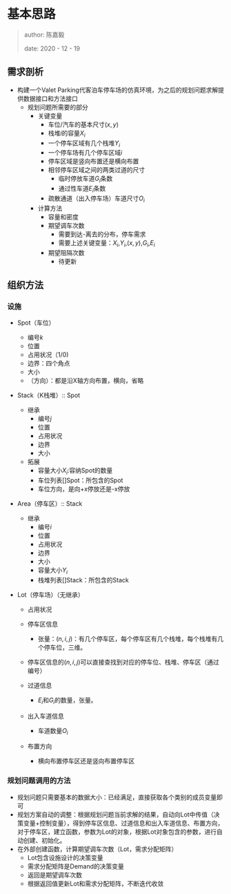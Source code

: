 # 基本思路

> author: 陈嘉毅
>
> date: 2020 - 12 - 19

## 需求剖析

* 构建一个Valet Parking代客泊车停车场的仿真环境，为之后的规划问题求解提供数据接口和方法接口
  * 规划问题所需要的部分
    * 关键变量
      * 车位/汽车的基本尺寸$(x,y)$
      * 栈堆$i$的容量$X_i$
      * 一个停车区域有几个栈堆$Y_i$
      * 一个停车场有几个停车区域$i$
      * 停车区域是竖向布置还是横向布置
      * 相邻停车区域之间的两类过道的尺寸
        * 临时停放车道$G_i$条数
        * 通过性车道$E_i$条数
      * 疏散通道（出入停车场）车道尺寸$O_i$
    * 计算方法
      * 容量和密度
      * 期望调车次数
        * 需要到达-离去的分布，停车需求
        * 需要上述关键变量：$X_i$,$Y_i$,$(x,y)$,$G_i$,$E_i$
      * 期望阻隔次数
        * 待更新

## 组织方法

### 设施

* Spot（车位）

  * 编号$k$
  * 位置
  * 占用状况（1/0)
  * 边界：四个角点
  * 大小
  * （方向）：都是沿X轴方向布置，横向，省略

* Stack（K栈堆）:: Spot

  * 继承
    * 编号$j$
    * 位置
    * 占用状况
    * 边界
    * 大小
  * 拓展
    * 容量大小$X_i$:容纳Spot的数量
    * 车位列表[]Spot：所包含的Spot
    * 车位方向，是向+x停放还是-x停放

* Area（停车区）:: Stack

  * 继承
    * 编号$i$
    * 位置
    * 占用状况
    * 边界
    * 大小
    * 容量大小$Y_i$
    * 栈堆列表[]Stack：所包含的Stack

* Lot（停车场）（无继承）

  * 占用状况
  * 停车区信息
    * 张量：$(n, i, j)$：有几个停车区，每个停车区有几个栈堆，每个栈堆有几个停车位，三维。

  * 停车区信息的$(n, i, j)$可以直接查找到对应的停车位、栈堆、停车区（通过编号）
  * 过道信息
    * $E_i$和$G_i$的数量，张量。
  * 出入车道信息
    * 车道数量$O_i$
  * 布置方向
    * 横向布置停车区还是竖向布置停车区

### 规划问题调用的方法

* 规划问题只需要基本的数据大小：已经满足，直接获取各个类别的成员变量即可
* 规划方案自动的调整：根据规划问题当前求解的结果，自动向Lot中传值（决策变量+控制变量），得到停车区信息、过道信息和出入车道信息、布置方向，对于停车区，建立函数，参数为Lot的对象，根据Lot对象包含的参数，进行自动创建、初始化。
* 在外部创建函数，计算期望调车次数（Lot，需求分配矩阵）
  * Lot包含设施设计的决策变量
  * 需求分配矩阵是Demand的决策变量
  * 返回是期望调车次数
  * 根据返回值更新Lot和需求分配矩阵，不断迭代收敛

